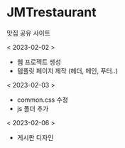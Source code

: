 # JMTrestaurant
맛집 공유 사이트

< 2023-02-02 >

- 웹 프로젝트 생성
- 템플릿 페이지 제작 (헤더, 메인, 푸터..)

< 2023-02-03 >

- common.css 수정
- js 폴더 추가

< 2023-02-06 >

- 게시판 디자인
